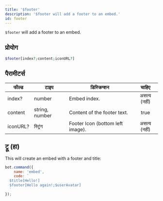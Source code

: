 ```yaml
---
title: '$footer'
description: '$footer will add a footer to an embed.'
id: footer
---
```


`$footer` will add a footer to an embed.

## प्रोयोग

```php
$footer[index?;content;iconURL?]
```

## पैरामीटर्स

| फील्ड    | टाइप           | डिस्क्रिप्शन                     |    चाहिए     |
| -------- | -------------- | -------------------------------- |:------------:|
| index?   | number         | Embed index.                     | असत्य (नहीं) |
| content  | string, number | Content of the footer text.      |     true     |
| iconURL? | स्ट्रिंग       | Footer Icon (bottom left image). | असत्य (नहीं) |

## ट्रू (हा)

This will create an embed with a footer and title:

```javascript
bot.command({
    name: 'embed',
    code: `
  $title[Hello!]
  $footer[Hello again!;$userAvatar]
  `
});
```
